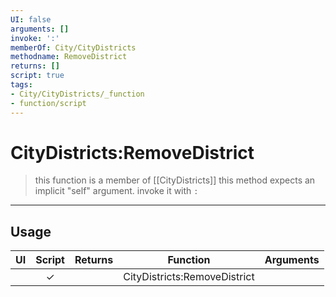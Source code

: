 ```yaml
---
UI: false
arguments: []
invoke: ':'
memberOf: City/CityDistricts
methodname: RemoveDistrict
returns: []
script: true
tags:
- City/CityDistricts/_function
- function/script
---
```

# CityDistricts:RemoveDistrict
> this function is a member of [[CityDistricts]]
> this method expects an implicit "self" argument. invoke it with `:`
-----
## Usage
|  UI | Script | Returns | Function | Arguments |
|:---:|:------:|-------:|:--------:|:---------|
| |✓||CityDistricts:RemoveDistrict||
